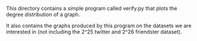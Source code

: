 This directory contains a simple program called verify.py that plots the degree distribution of a graph.

It also contains the graphs produced by this program on the datasets we are interested in (not including the 2^25 twitter and 2^26 friendster dataset). 

